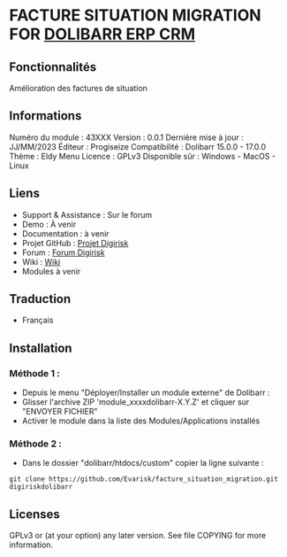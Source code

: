 # FACTURE SITUATION MIGRATION FOR [DOLIBARR ERP CRM](https://www.dolibarr.org)

## Fonctionnalités

Amélioration des factures de situation

## Informations

Numéro du module : 43XXX
Version : 0.0.1
Dernière mise à jour : JJ/MM/2023
Éditeur : Progiseize
Compatibilité : Dolibarr 15.0.0 - 17.0.0
Thème : Eldy Menu
Licence : GPLv3
Disponible sûr : Windows - MacOS - Linux

## Liens

- Support & Assistance : Sur le forum
- Demo : À venir
- Documentation : à venir
- Projet GitHub : [Projet Digirisk](https://github.com/progiseize/facture_situation_migration)
- Forum : [Forum Digirisk](https://www.dolibarr.fr/forum/t/gif-facture-de-situation/41868)
- Wiki : [Wiki](https://wiki.dolibarr.org/index.php?title=GIF_-_Facture_de_situation_2022)
- Modules à venir


## Traduction

- Français

## Installation

### Méthode 1 :

- Depuis le menu "Déployer/Installer un module externe" de Dolibarr :
- Glisser l'archive ZIP 'module_xxxxdolibarr-X.Y.Z' et cliquer sur "ENVOYER FICHIER"
- Activer le module dans la liste des Modules/Applications installés

### Méthode 2 :

- Dans le dossier "dolibarr/htdocs/custom" copier la ligne suivante :
```
git clone https://github.com/Evarisk/facture_situation_migration.git digiriskdolibarr
```

## Licenses

GPLv3 or (at your option) any later version. See file COPYING for more information.
